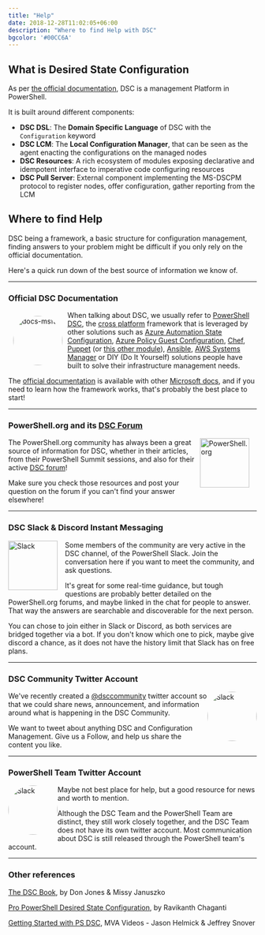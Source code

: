```yaml
---
title: "Help"
date: 2018-12-28T11:02:05+06:00
description: "Where to find Help with DSC"
bgcolor: '#00CC6A'
---
```


## What is Desired State Configuration

As per [the official documentation](https://docs.microsoft.com/en-us/powershell/dsc/overview/overview), DSC is a management Platform in PowerShell.

It is built around different components:

- **DSC DSL**: The **Domain Specific Language** of DSC with the `Configuration` keyword
- **DSC LCM**: The **Local Configuration Manager**, that can be seen as the agent enacting the configurations on the managed nodes
- **DSC Resources**: A rich ecosystem of modules exposing declarative and idempotent interface to imperative code configuring resources
- **DSC Pull Server**: External component implementing the MS-DSCPM protocol to register nodes, offer configuration, gather reporting from the LCM

## Where to find Help

DSC being a framework, a basic structure for configuration management, finding answers to your problem might be difficult if you only rely on the official documentation.

Here's a quick run down of the best source of information we know of.

<hr />

### Official DSC Documentation

<a href="https://docs.microsoft.com/en-us/powershell/dsc/overview/overview" target="_blank"><img src="https://github.com/dend/docs-graphics/blob/master/assets/docs-logo-ms.png?raw=true" alt="docs-msft" style="width:100px; display:block; float: left; margin: auto; padding: 10px; border-radius:50%" /></a>

When talking about DSC, we usually refer to [PowerShell DSC](https://docs.microsoft.com/en-us/powershell/dsc/overview/overview), the [cross platform](https://docs.microsoft.com/en-us/powershell/dsc/getting-started/lnxgettingstarted) framework that is leveraged by other solutions such as [Azure Automation State Configuration](https://docs.microsoft.com/en-us/azure/automation/automation-dsc-overview), [Azure Policy Guest Configuration](https://docs.microsoft.com/en-us/azure/governance/policy/concepts/guest-configuration), [Chef](https://docs.chef.io/resource_dsc_resource.html), [Puppet](https://forge.puppet.com/puppetlabs/dsc_lite) (or [this other module](https://forge.puppet.com/puppetlabs/dsc)), [Ansible](https://docs.ansible.com/ansible/latest/user_guide/windows_dsc.html), [AWS Systems Manager](https://aws.amazon.com/blogs/mt/run-compliance-enforcement-and-view-compliant-and-non-compliant-instances-using-aws-systems-manager-and-powershell-dsc/) or DIY (Do It Yourself) solutions people have built to solve their infrastructure management needs.

The [official documentation](https://docs.microsoft.com/en-us/powershell/dsc/overview/overview) is available with other [Microsoft docs](https://docs.microsoft.com/en-us/), and if you need to learn how the framework works, that's probably the best place to start!
<hr />

### PowerShell.org and its [DSC Forum](https://powershell.org/forums/forum/dsc-desired-state-configuration/)

<a href="https://powershell.org/forums/forum/dsc-desired-state-configuration/" target="_blank"><img src="https://pbs.twimg.com/profile_images/1056972376951476229/sR84-VP4_400x400.jpg" alt="PowerShell.org" style="width:100px; display:block; float: right; margin-left: auto;margin-right:auto; padding-right: 15px; border-radius:0%" /></a>

The PowerShell.org community has always been a great source of information for DSC, whether in their articles, from their PowerShell Summit sessions, and also for their active [DSC forum](https://powershell.org/forums/forum/dsc-desired-state-configuration/)!

Make sure you check those resources and post your question on the forum if you can't find your answer elsewhere!

<hr />

### DSC Slack & Discord Instant Messaging

<a href="http://slack.poshcode.org/" target="_blank"><img src="../images/appIcon_desktop.png" alt="Slack" style="width:100px; display:block; float: left; margin-left: auto;margin-right:auto; padding-right: 15px; border-radius:0%" /></a>

Some members of the community are very active in the DSC channel, of the PowerShell Slack.
Join the conversation here if you want to meet the community, and ask questions.

It's great for some real-time guidance, but tough questions are probably better detailed on the PowerShell.org forums, and maybe linked in the chat for people to answer. That way the answers are searchable and discoverable for the next person.

You can chose to join either in Slack or Discord, as both services are bridged together via a bot. If you don't know which one to pick, maybe give discord a chance, as it does not have the history limit that Slack has on free plans.
<hr />

### DSC Community Twitter Account

<a href="https://twitter.com/dsccommunity" target="_blank"><img src="../images/Twitter_Social_Icon_Square_Color.png" alt="Slack" style="width:100px; display:block; float: right; margin-left: auto;margin:auto; padding: 0px; border-radius:50%" /></a>

We've recently created a [@dsccommunity](https://twitter.com/dsccommunity) twitter account so that we could share news, announcement, and information around what is happening in the DSC Community.

We want to tweet about anything DSC and Configuration Management. Give us a Follow, and help us share the content you like.

<hr />

### PowerShell Team Twitter Account

<a href="http://twitter.com/PowerShell_Team" target="_blank"><img src="https://pbs.twimg.com/profile_images/855495866664140800/t96UQmF__400x400.jpg" alt="Slack" style="width:100px; display:block; float: left; margin-left: auto;margin:auto; padding: 0px; border-radius:50%" /></a>

Maybe not best place for help, but a good resource for news and worth to mention.

Although the DSC Team and the PowerShell Team are distinct, they still work closely together, and the DSC Team does not have its own twitter account. Most communication about DSC is still released through the PowerShell team's account.

<hr />

### Other references

[The DSC Book](https://leanpub.com/the-dsc-book), by Don Jones & Missy Januszko

[Pro PowerShell Desired State Configuration](https://www.amazon.com/PowerShell-Desired-State-Configuration-Depth-ebook/dp/B07CNQD3M9), by Ravikanth Chaganti

[Getting Started with PS DSC](https://channel9.msdn.com/Series/Getting-Started-with-PowerShell-Desired-State-Configuration-DSC), MVA Videos - Jason Helmick & Jeffrey Snover
